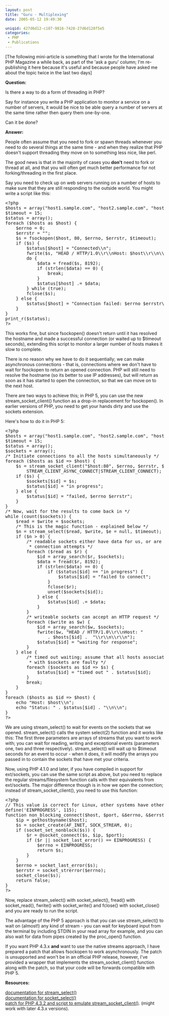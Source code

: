 ```yaml
---
layout: post
title: "Guru - Multiplexing"
date: 2005-05-12 19:49:30

uniqid: 427d6d12-c107-9816-7428-27d6d128f5e5
categories: 
 - PHP
 - Publications
---
```

<p>[The following mini-article is something that I wrote for the International PHP Magazine a while back, as part of the 'ask a guru' column; I'm re-publishing it here because it's useful and because people have asked me about the topic twice in the last two days]   </p>
<p><b>Question:</b>   </p>
<p>Is there a way to do a form of threading in PHP?   </p>
<p>Say for instance you write a PHP application to monitor a service on a number of servers, it would be nice to be able query a number of servers at the same time rather then query them one-by-one.   </p>
<p>Can it be done?   </p>
<p><b>Answer:</b>   </p>
<p>People often assume that you need to fork or spawn threads whenever you need to do several things at the same time - and when they realize that PHP doesn't support threading they move on to something less nice, like perl.   </p>
<p>The good news is that in the majority of cases you <b>don't</b> need to fork or thread at all, and that you will often get much better performance for not forking/threading in the first place.   </p>
<p>Say you need to check up on web servers running on a number of hosts to make sure that they are still responding to the outside world.  You might write a script like this:   </p>
<pre class="phpcode"><span class="default">&lt;?php
$hosts </span><span class="keyword">= array(</span><span class="string">"host1.sample.com"</span><span class="keyword">, </span><span class="string">"host2.sample.com"</span><span class="keyword">, </span><span class="string">"host3.sample.com"</span><span class="keyword">);
</span><span class="default">$timeout </span><span class="keyword">= </span><span class="default">15</span><span class="keyword">;
</span><span class="default">$status </span><span class="keyword">= array();
foreach (</span><span class="default">$hosts </span><span class="keyword">as </span><span class="default">$host</span><span class="keyword">) {
    </span><span class="default">$errno </span><span class="keyword">= </span><span class="default">0</span><span class="keyword">;
    </span><span class="default">$errstr </span><span class="keyword">= </span><span class="string">""</span><span class="keyword">;
    </span><span class="default">$s </span><span class="keyword">= </span><span class="default">fsockopen</span><span class="keyword">(</span><span class="default">$host</span><span class="keyword">, </span><span class="default">80</span><span class="keyword">, </span><span class="default">$errno</span><span class="keyword">, </span><span class="default">$errstr</span><span class="keyword">, </span><span class="default">$timeout</span><span class="keyword">);
    if (</span><span class="default">$s</span><span class="keyword">) {
        </span><span class="default">$status</span><span class="keyword">[</span><span class="default">$host</span><span class="keyword">] = </span><span class="string">"Connected\\n"</span><span class="keyword">;
        </span><span class="default">fwrite</span><span class="keyword">(</span><span class="default">$s</span><span class="keyword">, </span><span class="string">"HEAD / HTTP/1.0\\r\\nHost: $host\\r\\n\\r\\n"</span><span class="keyword">);
        do {
            </span><span class="default">$data </span><span class="keyword">= </span><span class="default">fread</span><span class="keyword">(</span><span class="default">$s</span><span class="keyword">, </span><span class="default">8192</span><span class="keyword">);
            if (</span><span class="default">strlen</span><span class="keyword">(</span><span class="default">$data</span><span class="keyword">) == </span><span class="default">0</span><span class="keyword">) {
                break;
            }
            </span><span class="default">$status</span><span class="keyword">[</span><span class="default">$host</span><span class="keyword">] .= </span><span class="default">$data</span><span class="keyword">;
        } while (</span><span class="default">true</span><span class="keyword">);
        </span><span class="default">fclose</span><span class="keyword">(</span><span class="default">$s</span><span class="keyword">);
    } else {
        </span><span class="default">$status</span><span class="keyword">[</span><span class="default">$host</span><span class="keyword">] = </span><span class="string">"Connection failed: $errno $errstr\\n"</span><span class="keyword">;
    }
}
</span><span class="default">print_r</span><span class="keyword">(</span><span class="default">$status</span><span class="keyword">);
</span><span class="default">?&gt;
</span></pre><p>This works fine, but since fsockopen() doesn't return until it has resolved the hostname and made a successful connection (or waited up to $timeout seconds), extending this script to monitor a larger number of hosts makes it slow to complete.   </p>
<p>There is no reason why we have to do it sequentially; we can make asynchronous connections - that is, connections where we don't have to wait for fsockopen to return an opened connection.  PHP will still need to resolve the hostname (so its better to use IP addresses), but will return as soon as it has started to open the connection, so that we can move on to the next host.   </p>
<p>There are two ways to achieve this; in PHP 5, you can use the new stream_socket_client() function as a drop-in replacement for fsockopen().  In earlier versions of PHP, you need to get your hands dirty and use the sockets extension.   </p>
<p>Here's how to do it in PHP 5:   </p>
<pre class="phpcode"><span class="default">&lt;?php
$hosts </span><span class="keyword">= array(</span><span class="string">"host1.sample.com"</span><span class="keyword">, </span><span class="string">"host2.sample.com"</span><span class="keyword">, </span><span class="string">"host3.sample.com"</span><span class="keyword">);
</span><span class="default">$timeout </span><span class="keyword">= </span><span class="default">15</span><span class="keyword">;
</span><span class="default">$status </span><span class="keyword">= array();
</span><span class="default">$sockets </span><span class="keyword">= array();
</span><span class="comment">/* Initiate connections to all the hosts simultaneously */
</span><span class="keyword">foreach (</span><span class="default">$hosts </span><span class="keyword">as </span><span class="default">$id </span><span class="keyword">=&gt; </span><span class="default">$host</span><span class="keyword">) {
    </span><span class="default">$s </span><span class="keyword">= </span><span class="default">stream_socket_client</span><span class="keyword">(</span><span class="string">"$host:80"</span><span class="keyword">, </span><span class="default">$errno</span><span class="keyword">, </span><span class="default">$errstr</span><span class="keyword">, </span><span class="default">$timeout</span><span class="keyword">, 
        </span><span class="default">STREAM_CLIENT_ASYNC_CONNECT</span><span class="keyword">|</span><span class="default">STREAM_CLIENT_CONNECT</span><span class="keyword">);
    if (</span><span class="default">$s</span><span class="keyword">) {
        </span><span class="default">$sockets</span><span class="keyword">[</span><span class="default">$id</span><span class="keyword">] = </span><span class="default">$s</span><span class="keyword">;
        </span><span class="default">$status</span><span class="keyword">[</span><span class="default">$id</span><span class="keyword">] = </span><span class="string">"in progress"</span><span class="keyword">;
    } else {
        </span><span class="default">$status</span><span class="keyword">[</span><span class="default">$id</span><span class="keyword">] = </span><span class="string">"failed, $errno $errstr"</span><span class="keyword">;
    }
}
</span><span class="comment">/* Now, wait for the results to come back in */
</span><span class="keyword">while (</span><span class="default">count</span><span class="keyword">(</span><span class="default">$sockets</span><span class="keyword">)) {
    </span><span class="default">$read </span><span class="keyword">= </span><span class="default">$write </span><span class="keyword">= </span><span class="default">$sockets</span><span class="keyword">;
    </span><span class="comment">/* This is the magic function - explained below */
    </span><span class="default">$n </span><span class="keyword">= </span><span class="default">stream_select</span><span class="keyword">(</span><span class="default">$read</span><span class="keyword">, </span><span class="default">$write</span><span class="keyword">, </span><span class="default">$e </span><span class="keyword">= </span><span class="default">null</span><span class="keyword">, </span><span class="default">$timeout</span><span class="keyword">);
    if (</span><span class="default">$n </span><span class="keyword">&gt; </span><span class="default">0</span><span class="keyword">) {
        </span><span class="comment">/* readable sockets either have data for us, or are failed
         * connection attempts */
        </span><span class="keyword">foreach (</span><span class="default">$read </span><span class="keyword">as </span><span class="default">$r</span><span class="keyword">) {
            </span><span class="default">$id </span><span class="keyword">= </span><span class="default">array_search</span><span class="keyword">(</span><span class="default">$r</span><span class="keyword">, </span><span class="default">$sockets</span><span class="keyword">);
            </span><span class="default">$data </span><span class="keyword">= </span><span class="default">fread</span><span class="keyword">(</span><span class="default">$r</span><span class="keyword">, </span><span class="default">8192</span><span class="keyword">);
            if (</span><span class="default">strlen</span><span class="keyword">(</span><span class="default">$data</span><span class="keyword">) == </span><span class="default">0</span><span class="keyword">) {
                if (</span><span class="default">$status</span><span class="keyword">[</span><span class="default">$id</span><span class="keyword">] == </span><span class="string">"in progress"</span><span class="keyword">) {
                    </span><span class="default">$status</span><span class="keyword">[</span><span class="default">$id</span><span class="keyword">] = </span><span class="string">"failed to connect"</span><span class="keyword">;
                }
                </span><span class="default">fclose</span><span class="keyword">(</span><span class="default">$r</span><span class="keyword">);
                unset(</span><span class="default">$sockets</span><span class="keyword">[</span><span class="default">$id</span><span class="keyword">]);
            } else {
                </span><span class="default">$status</span><span class="keyword">[</span><span class="default">$id</span><span class="keyword">] .= </span><span class="default">$data</span><span class="keyword">;
            }
        }
        </span><span class="comment">/* writeable sockets can accept an HTTP request */
        </span><span class="keyword">foreach (</span><span class="default">$write </span><span class="keyword">as </span><span class="default">$w</span><span class="keyword">) {
            </span><span class="default">$id </span><span class="keyword">= </span><span class="default">array_search</span><span class="keyword">(</span><span class="default">$w</span><span class="keyword">, </span><span class="default">$sockets</span><span class="keyword">);
            </span><span class="default">fwrite</span><span class="keyword">(</span><span class="default">$w</span><span class="keyword">, </span><span class="string">"HEAD / HTTP/1.0\\r\\nHost: "
                </span><span class="keyword">. </span><span class="default">$hosts</span><span class="keyword">[</span><span class="default">$id</span><span class="keyword">] .  </span><span class="string">"\\r\\n\\r\\n"</span><span class="keyword">);
            </span><span class="default">$status</span><span class="keyword">[</span><span class="default">$id</span><span class="keyword">] = </span><span class="string">"waiting for response"</span><span class="keyword">;
        }
    } else {
        </span><span class="comment">/* timed out waiting; assume that all hosts associated
         * with $sockets are faulty */
        </span><span class="keyword">foreach (</span><span class="default">$sockets </span><span class="keyword">as </span><span class="default">$id </span><span class="keyword">=&gt; </span><span class="default">$s</span><span class="keyword">) {
            </span><span class="default">$status</span><span class="keyword">[</span><span class="default">$id</span><span class="keyword">] = </span><span class="string">"timed out " </span><span class="keyword">. </span><span class="default">$status</span><span class="keyword">[</span><span class="default">$id</span><span class="keyword">];
        }
        break;
    }
}
foreach (</span><span class="default">$hosts </span><span class="keyword">as </span><span class="default">$id </span><span class="keyword">=&gt; </span><span class="default">$host</span><span class="keyword">) {
    echo </span><span class="string">"Host: $host\\n"</span><span class="keyword">;
    echo </span><span class="string">"Status: " </span><span class="keyword">. </span><span class="default">$status</span><span class="keyword">[</span><span class="default">$id</span><span class="keyword">] . </span><span class="string">"\\n\\n"</span><span class="keyword">;
}
</span><span class="default">?&gt;
</span></pre><p>We are using stream_select() to wait for events on the sockets that we opened.  stream_select() calls the system select(2) function and it works like this: The first three parameters are arrays of streams that you want to work with;  you can wait for reading, writing and exceptional events (parameters one, two and three respectively).  stream_select() will wait up to $timeout seconds for an event to occur - when it does, it will modify the arrays you passed in to contain the sockets that have met your criteria.   </p>
<p>Now, using PHP 4.1.0 and later, if you have compiled in support for ext/sockets, you can use the same script as above, but you need to replace the regular streams/filesystem function calls with their equivalents from ext/sockets.  The major difference though is in how we open the connection; instead of stream_socket_client(), you need to use this function:   </p>
<pre class="phpcode"><span class="default">&lt;?php
</span><span class="comment">// This value is correct for Linux, other systems have other values
</span><span class="default">define</span><span class="keyword">(</span><span class="string">'EINPROGRESS'</span><span class="keyword">, </span><span class="default">115</span><span class="keyword">);
function </span><span class="default">non_blocking_connect</span><span class="keyword">(</span><span class="default">$host</span><span class="keyword">, </span><span class="default">$port</span><span class="keyword">, &#38;</span><span class="default">$errno</span><span class="keyword">, &#38;</span><span class="default">$errstr</span><span class="keyword">, </span><span class="default">$timeout</span><span class="keyword">) {
    </span><span class="default">$ip </span><span class="keyword">= </span><span class="default">gethostbyname</span><span class="keyword">(</span><span class="default">$host</span><span class="keyword">);
    </span><span class="default">$s </span><span class="keyword">= </span><span class="default">socket_create</span><span class="keyword">(</span><span class="default">AF_INET</span><span class="keyword">, </span><span class="default">SOCK_STREAM</span><span class="keyword">, </span><span class="default">0</span><span class="keyword">);
    if (</span><span class="default">socket_set_nonblock</span><span class="keyword">(</span><span class="default">$s</span><span class="keyword">)) {
        </span><span class="default">$r </span><span class="keyword">= @</span><span class="default">socket_connect</span><span class="keyword">(</span><span class="default">$s</span><span class="keyword">, </span><span class="default">$ip</span><span class="keyword">, </span><span class="default">$port</span><span class="keyword">);
        if (</span><span class="default">$r </span><span class="keyword">|| </span><span class="default">socket_last_error</span><span class="keyword">() == </span><span class="default">EINPROGRESS</span><span class="keyword">) {
            </span><span class="default">$errno </span><span class="keyword">= </span><span class="default">EINPROGRESS</span><span class="keyword">;
            return </span><span class="default">$s</span><span class="keyword">;
        }
    }
    </span><span class="default">$errno </span><span class="keyword">= </span><span class="default">socket_last_error</span><span class="keyword">(</span><span class="default">$s</span><span class="keyword">);
    </span><span class="default">$errstr </span><span class="keyword">= </span><span class="default">socket_strerror</span><span class="keyword">(</span><span class="default">$errno</span><span class="keyword">);
    </span><span class="default">socket_close</span><span class="keyword">(</span><span class="default">$s</span><span class="keyword">);
    return </span><span class="default">false</span><span class="keyword">;
}
</span><span class="default">?&gt;
</span></pre><p>Now, replace stream_select() with socket_select(), fread() with socket_read(), fwrite() with socket_write() and fclose() with socket_close() and you are ready to run the script.   </p>
<p>The advantage of the PHP 5 approach is that you can use stream_select() to wait on (almost!) any kind of stream - you can wait for keyboard input from the terminal by including STDIN in your read array for example, and you can also wait for data from pipes created by the proc_open() function.   </p>
<p>If you want PHP 4.3.x <b>and</b> want to use the native streams approach, I have prepared a patch that allows fsockopen to work asynchronously.  The patch is unsupported and won't be in an official PHP release, however, I've provided a wrapper that implements the stream_socket_client() function along with the patch, so that your code will be forwards compatible with PHP 5.   </p>
<p><b>Resources:</b>   </p>
<p><a href="http://www.php.net/stream_select">documentation for stream_select()</a><br /> <a href="http://www.php.net/socket_select">documentation for socket_select()</a><br /> <a href="http://www.php.net/~wez/guru-multiplexing.tgz">patch for PHP 4.3.2 and script to emulate stream_socket_client()</a>. (might work with later 4.3.x versions).   </p>
